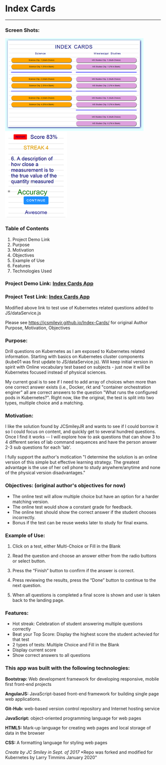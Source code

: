 # Index Cards
<hr>

### Screen Shots:
![Picture](assets/Index%20Cards%20Landing%20Page-400.png) 
![Picture](assets/Index%20Cards%20Q&A-Good.png) 

### Table of Contents
1.	Project Demo Link
2.	Purpose
3.	Motivation
4.  Objectives
5.	Example of Use
6.  Features
7.	Technologies Used

### Project Demo Link: [Index Cards App](https://larrytimmins.github.io/Index-Cards/)
### Project Test Link: [Index Cards App](https://larrytimmins.github.com/Index-Cards/)
Modified above link to test use of Kubernetes related questions added to JS/dataService.js

Please see https://jcsmileyjr.github.io/Index-Cards/   for original Author Purpose, Motivation, Objectives

### Purpose:
Drill questions on Kubernetes as I am exposed to Kubernetes related information.  Starting with basics on Kubernetes cluster components (kube01 was first update to JS/dataService.js).   Will keep initial version in spirit with Online vocabulary test based on subjects - just now it will be Kubernetes focused instead of physical sciences. 

My current goal is to see if I need to add array of choices when more than one correct answer 
exists (i.e., Docker, rkt and "container orchestration enginer" all are correct answers to the question "What runs the configured pods in Kubernetes?".  Right now, like the original, the test is split into two types, multiple choice and a matching. 

### Motivation:
I like the solution found by JCSmileyJR and wants to see if I could borrow it so I could focus on content, and quickly get to several hundred questions.   Once I find it works -- I will explore how to ask questions that can show 3 to 4 different series of lab command sequences and have the person answer 2-3 sub questions for each 'lab'.

I fully support the author's motication "I determine the solution is an online version of this simple but effective learning strategy. The greatest advantage is the use of her cell phone to study anywhere/anytime and none of the physical version disadvantages." 

### Objectives: (original author's objectives for now)
* The online test will allow multiple choice but have an option for a harder matching version.
* The online test would show a constant grade for feedback.
* The online test should show the correct answer if the student chooses incorrectly.
* Bonus if the test can be reuse weeks later to study for final exams.

### Example of Use:
1.	Click on a test, either Multi-Choice or Fill in the Blank
2.	Read the question and choose an answer either from the radio buttons or select button. 

3.	Press the “Finish” button to confirm if the answer is correct.
4.	Press reviewing the results, press the “Done” button to continue to the next question. 
5.	When all questions is completed a final score is shown and user is taken back to the landing page.

### Features:
* Hot streak: Celebration of student answering multiple questions correctly
* Beat your Top Score: Display the highest score the student achevied for that test
* 2 types of tests: Multiple Choice and Fill in the Blank
* Display current score
* Show correct answers to all questions

### This app was built with the following technologies:

 **Bootstrap:** Web development framework for developing responsive, mobile first front-end projects
 
 **AngularJS:** JavaScript-based front-end framework for building single page web applications.
 
 **Git-Hub:** web-based version control repository and Internet hosting service
 
 **JavaScript:** object-oriented programming language for web pages
 
 **HTML5:** Mark-up language for creating web pages and local storage of data in the browser
 
 **CSS:** A formatting language for styling web pages

*Create by JC Smiley in Sept. of 2017*
*Repo was forked and modified for Kubernetes by Larry Timmins January 2020"
